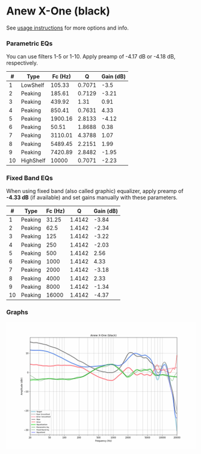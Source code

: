 # Anew X-One (black)
See [usage instructions](https://github.com/jaakkopasanen/AutoEq#usage) for more options and info.

### Parametric EQs
You can use filters 1-5 or 1-10. Apply preamp of -4.17 dB or -4.18 dB, respectively.

|   # | Type      |   Fc (Hz) |      Q |   Gain (dB) |
|-----|-----------|-----------|--------|-------------|
|   1 | LowShelf  |    105.33 | 0.7071 |       -3.5  |
|   2 | Peaking   |    185.61 | 0.7129 |       -3.21 |
|   3 | Peaking   |    439.92 | 1.31   |        0.91 |
|   4 | Peaking   |    850.41 | 0.7631 |        4.33 |
|   5 | Peaking   |   1900.16 | 2.8133 |       -4.12 |
|   6 | Peaking   |     50.51 | 1.8688 |        0.38 |
|   7 | Peaking   |   3110.01 | 4.3788 |        1.07 |
|   8 | Peaking   |   5489.45 | 2.2151 |        1.99 |
|   9 | Peaking   |   7420.89 | 2.8482 |       -1.95 |
|  10 | HighShelf |  10000    | 0.7071 |       -2.23 |

### Fixed Band EQs
When using fixed band (also called graphic) equalizer, apply preamp of **-4.33 dB** (if available) and set gains manually with these parameters.

|   # | Type    |   Fc (Hz) |      Q |   Gain (dB) |
|-----|---------|-----------|--------|-------------|
|   1 | Peaking |     31.25 | 1.4142 |       -3.84 |
|   2 | Peaking |     62.5  | 1.4142 |       -2.34 |
|   3 | Peaking |    125    | 1.4142 |       -3.22 |
|   4 | Peaking |    250    | 1.4142 |       -2.03 |
|   5 | Peaking |    500    | 1.4142 |        2.56 |
|   6 | Peaking |   1000    | 1.4142 |        4.33 |
|   7 | Peaking |   2000    | 1.4142 |       -3.18 |
|   8 | Peaking |   4000    | 1.4142 |        2.33 |
|   9 | Peaking |   8000    | 1.4142 |       -1.34 |
|  10 | Peaking |  16000    | 1.4142 |       -4.37 |

### Graphs
![](./Anew%20X-One%20(black).png)
